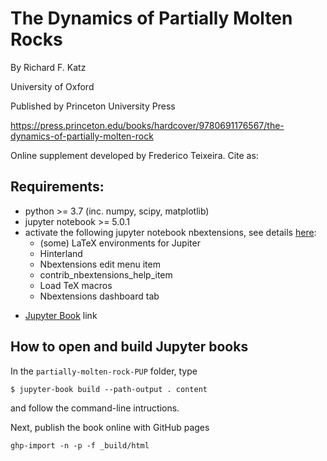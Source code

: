# The Dynamics of Partially Molten Rocks

By Richard F. Katz

University of Oxford

Published by Princeton University Press

https://press.princeton.edu/books/hardcover/9780691176567/the-dynamics-of-partially-molten-rock

Online supplement developed by Frederico Teixeira. Cite as: 

## Requirements:

* python >= 3.7 (inc. numpy, scipy, matplotlib)
* jupyter notebook >= 5.0.1
* activate the following jupyter notebook nbextensions, see details [here](http://tljh.jupyter.org/en/latest/howto/admin/enable-extensions.html):
  * (some) LaTeX environments for Jupiter
  * Hinterland
  * Nbextensions edit menu item
  * contrib_nbextensions_help_item
  * Load TeX macros
  * Nbextensions dashboard tab

- [Jupyter Book](https://jupyterbook.org/intro.html) link

## How to open and build Jupyter books

In the `partially-molten-rock-PUP` folder, type

```
$ jupyter-book build --path-output . content
```
and follow the command-line intructions.

Next, publish the book online with GitHub pages

```
ghp-import -n -p -f _build/html
```

